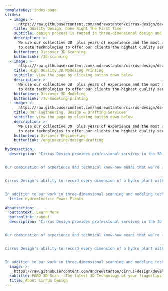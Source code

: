 ```yaml
---
templateKey: index-page
slides:
  - image: >-
      https://raw.githubusercontent.com/andrewstanton/cirrus-design/develop/static/img/slide-temp.jpg
    title: Quality Design, Done Right The First Time
    subtitle: design process is rooted in three-dimensional design and drafting
    description: >-
      We use our collective 30  plus years of experience and the most up 
      to date technologies to offer our clients the highest quality service.
    buttontext: Discover 3D Scanning
    buttonlink: /3d-scanning
  - image: >-
      https://raw.githubusercontent.com/andrewstanton/cirrus-design/develop/static/img/3d-scanning-3d-printing.jpg
    title: High Quality 3D Modeling Printing
    subtitle: view the page by clicking button down below
    description: >-
      We use our collective 30  plus years of experience and the most up 
      to date technologies to offer our clients the highest quality service.
    buttontext: Discover 3D Modeling
    buttonlink: /3d-modeling-printing
  - image: >-
      https://raw.githubusercontent.com/andrewstanton/cirrus-design/develop/static/img/scanning.jpg
    title: Our Engineering, Design & Drafting Services
    subtitle: view the page by clicking button down below
    description: >-
      We use our collective 30  plus years of experience and the most up 
      to date technologies to offer our clients the highest quality service.
    buttontext: Discover Engineering
    buttonlink: /engineering-design-drafting

hydrosection:
  description: "Cirrus Design provides professional services in the 3D scanning and modeling industries and offers a wide array of engineering services. Our experienced team uses the most up-to-date technologies available to offer our clients the highest quality service at competitive rates.


Our combination of experience and technical know-how means that we’re uniquely equipped to specialize in 3D scanning and modeling of hydroelectric power plants. Generating accurate 3D maps of hydro plants presents a unique challenge. In some cases, these facilities and their buildings are more than 100 years old and existing documentation is often incorrect or lacking entirely. 


Cirrus Design's ability to record every dimension of a hydro plant within about 1/8th of an inch, thereby generating a truly accurate representation of what exists at the plant, is a massive benefit to our clients.


In addition to our work in three-dimensional scanning and modeling technologies, Cirrus Designs focuses on architectural engineering construction, real estate, reverse engineering, conceptual design testing and 3D printing. We also offer our clients mechanical, electrical and structural engineering services."
  title: Hydroelectric Power Plants

aboutsection:
  buttontext: Learn More
  buttonlink: /about
  description: "Cirrus Design provides professional services in the 3D scanning and modeling industries and offers a wide array of engineering services. Our experienced team uses the most up-to-date technologies available to offer our clients the highest quality service at competitive rates.


Our combination of experience and technical know-how means that we’re uniquely equipped to specialize in 3D scanning and modeling of hydroelectric power plants. Generating accurate 3D maps of hydro plants presents a unique challenge. In some cases, these facilities and their buildings are more than 100 years old and existing documentation is often incorrect or lacking entirely.


Cirrus Design’s ability to record every dimension of a hydro plant within about 1/8th of an inch, thereby generating a truly accurate representation of what exists at the plant, is a massive benefit to our clients.


In addition to our work in three-dimensional scanning and modeling technologies, Cirrus Designs focuses on architectural engineering construction, real estate, reverse engineering, conceptual design testing and 3D printing. We also offer our clients mechanical, electrical and structural engineering services."
  image: >-
    https://raw.githubusercontent.com/andrewstanton/cirrus-design/develop/static/img/about-cirrus-design.jpg
  subtitle: FARO 3D Scan - The latest 3D Technology at your fingertips
  title: About Cirrus Design
---
```

